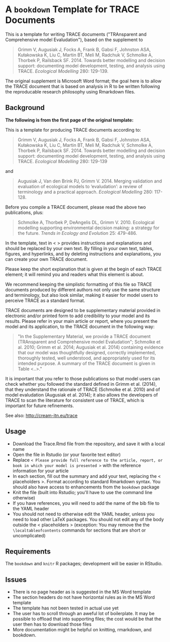 # A `bookdown` Template for TRACE Documents


This is a template for writing TRACE documents ("TRAnsparent and Comprehensive model Evaludation"), based on the supplement to 

> Grimm V, Augusiak J, Focks A, Frank B, Gabsi F, Johnston ASA, Kułakowska K, Liu C, Martin BT, Meli M, Radchuk V, Schmolke A, Thorbek P, Railsback SF. 2014. Towards better modelling and decision support: documenting model development, testing, and analysis using TRACE. *Ecological Modelling* 280: 129-139.

The original supplement is Microsoft Word format; the goal here is to allow the TRACE document that is based on analysis in R to be written following the reproducable research philosophy using Rmarkdown files.

## Background
**The following is from the first page of the original template:**

This is a template for producing TRACE documents according to:

> Grimm V, Augusiak J, Focks A, Frank B, Gabsi F, Johnston ASA, Kułakowska K, Liu C, Martin BT, Meli M, Radchuk V, Schmolke A, Thorbek P, Railsback SF. 2014. Towards better modelling and decision support: documenting model development, testing, and analysis using TRACE. *Ecological Modelling* 280: 129-139 

and

> Augusiak J, Van den Brink PJ, Grimm V. 2014. Merging validation and evaluation of ecological models to ‘evaludation’: a review of terminology and a practical approach. *Ecological Modelling* 280: 117-128. 

Before you compile a TRACE document, please read the above two publications, plus:

> Schmolke A, Thorbek P, DeAngelis DL, Grimm V. 2010. Ecological modelling supporting environmental decision making: a strategy for the future. *Trends in Ecology and Evolution* 25: 479-486.

In the template, text in < > provides instructions and explanations and should be replaced by your own text. By filling in your own text, tables, figures, and hyperlinks, and by deleting instructions and explanations, you can create your own TRACE document. 

Please keep the short explanation that is given at the begin of each TRACE element; it will remind you and readers what this element is about.

We recommend keeping the simplistic formatting of this file so TRACE documents produced by different authors not only use the same structure and terminology, but also look similar, making it easier for model users to perceive TRACE as a standard format.

TRACE documents are designed to be supplementary material provided in electronic and/or printed form to add credibility to your model and its results. Please refer in your main article or report, where you present the model and its application, to the TRACE document in the following way:

> "In the Supplementary Material, we provide a TRACE document (TRAnsparent and Comprehensive model Evaludation"; Schmolke et al. 2010; Grimm et al. 2014; Augusiak et al. 2014) containing evidence that our model was thoughtfully designed, correctly implemented, thoroughly tested, well understood, and appropriately used for its intended purpose. A summary of the TRACE document is given in Table <..>."

It is important that you refer to those publications so that model users can check whether you followed the standard defined in Grimm et al. (2014), that they understand the rationale of TRACE (Schmolke et al. 2010) and of model evaludation (Augusiak et al. 2014); it also allows the developers of TRACE to scan the literature for consistent use of TRACE, which is important for future refinements.

See also: http://cream-itn.eu/trace 

## Usage
- Download the Trace.Rmd file from the repository, and save it with a local name
- Open the file in Rstudio (or your favorite text editor)
- Replace `< Please provide full reference to the article, report, or book in which your model is presented >` with the reference information for your article
- In each section, fill out the summary and add your text, replacing the < placeholders >. Format according to standard Rmarkdown syntax. You should also have access to enhancements from the `bookdown` package
- Knit the file (built into Rstudio; you'll have to use the command line otherwise)
- If you have references, you will need to add the name of the bib file to the YAML header
- You should not need to otherwise edit the YAML header, unless you need to load other LaTeX packages. You should not edit any of the body outside the < placeholders > (exception: You may remove the the `\localtableofcontents` commands for sections that are short or uncomplicated)


## Requirements
The `bookdown` and `knitr` R packages; development will be easier in RStudio.

## Issues
- There is no page header as is suggested in the MS Word template
- The section headers do not have horizontal rules as in the MS Word template
- The template has not been tested in actual use yet
- The user has to scroll through an aweful lot of boilerplate. It may be possible to offload that into supporting files; the cost would be that the user then has to download those files
- More documentation might be helpful on knitting, rmarkdown, and bookdown. 